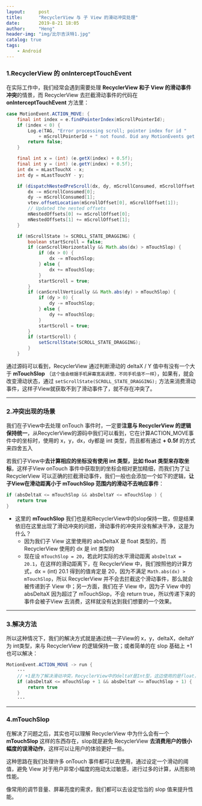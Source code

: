 ```yaml
---
layout:     post
title:      "RecyclerView 与 子 View 的滑动冲突处理"
date:       2019-8-21 18:05
author:     "Heng"
header-img: "img/比尔吉沃特1.jpg"
catalog: true
tags:
    - Android
---
```

### 1.RecyclerView 的 onInterceptTouchEvent
在实际工作中，我们经常会遇到需要处理 **RecyclerView 和子 View 的滑动事件冲突**的情景，而 RecyclerView 去拦截滑动事件的代码在 **onInterceptTouchEvent** 方法里：
```java
case MotionEvent.ACTION_MOVE: {
    final int index = e.findPointerIndex(mScrollPointerId);
	if (index < 0) {
        Log.e(TAG, "Error processing scroll; pointer index for id "
            + mScrollPointerId + " not found. Did any MotionEvents get skipped?");
    	return false;
	}

    final int x = (int) (e.getX(index) + 0.5f);
    final int y = (int) (e.getY(index) + 0.5f);
    int dx = mLastTouchX - x;
    int dy = mLastTouchY - y;

    if (dispatchNestedPreScroll(dx, dy, mScrollConsumed, mScrollOffset, TYPE_TOUCH)) {
        dx -= mScrollConsumed[0];
        dy -= mScrollConsumed[1];
        vtev.offsetLocation(mScrollOffset[0], mScrollOffset[1]);
        // Updated the nested offsets
        mNestedOffsets[0] += mScrollOffset[0];
        mNestedOffsets[1] += mScrollOffset[1];
    }

    if (mScrollState != SCROLL_STATE_DRAGGING) {
        boolean startScroll = false;
        if (canScrollHorizontally && Math.abs(dx) > mTouchSlop) {
            if (dx > 0) {
                dx -= mTouchSlop;
            } else {
                dx += mTouchSlop;
            }
            startScroll = true;
        }
        if (canScrollVertically && Math.abs(dy) > mTouchSlop) {
            if (dy > 0) {
                dy -= mTouchSlop;
            } else {
                dy += mTouchSlop;
            }
            startScroll = true;
        }
        if (startScroll) {
            setScrollState(SCROLL_STATE_DRAGGING);
        }
    }
```

通过源码可以看到，RecyclerView 通过判断滑动的 deltaX / Y 值中有没有一个大于 **mTouchSlop** （`这个值会根据手机屏幕宽高调整，不同手机值不一样`），如果有，就会改变滑动状态，通过 `setScrollState(SCROLL_STATE_DRAGGING);` 方法来消费滑动事件，这样子View就获取不到了滑动事件了，就不存在冲突了。

---
### 2.冲突出现的场景

我们在子View中去处理 onTouch 事件时，一定要**注意与 RecyclerView 的逻辑保持统一**，从RecyclerView的源码中我们可以看到，它在计算ACTION_MOVE事件中的坐标时，使用的 x，y，dx，dy都是 int 类型，而且都有通过 **+ 0.5f** 的方式来四舍五入

若我们子View中**去计算相应的坐标没有使用 int 类型，比如 float 类型来存取坐标**，这样子View onTouch 事件中获取到的坐标会相对更加精细，而我们为了让 RecyclerView 可以正确的拦截滑动事件，我们一般也会添加一个如下的逻辑，**让子View在滑动距离小于 mTouchSlop 范围内的滑动不去响应事件**：
```java
if (absDeltaX <= mTouchSlop && absDeltaY <= mTouchSlop ) {
    return true
}
```
- 这里的 **mTouchSlop** 我们也是和RecyclerView中的slop保持一致，但是结果依旧在这里出现了滑动冲突的问题，滑动事件的冲突并没有解决干净，这是为什么？
    - 因为我们子 View 这里使用的 absDeltaX 是 float 类型的，而 RecyclerView 使用的 dx 是 int 类型的
    - 现在设 `mTouchSlop = 20`，若此时实际的水平滑动距离 `absDeltaX = 20.1`，在这样的滑动距离下，在 RecyclerView 中，我们按照他的计算方式，dx = (int) 20.1 得到的值肯定是 20，因为不满足 `Math.abs(dx) > mTouchSlop`，所以 RecyclerView 并不会去拦截这个滑动事件，那么就会被传递到子 View 中；另一方面，我们在子 View 中，因为子 View 中的 absDeltaX 因为超过了 mTouchSlop，不会 return true，所以传递下来的事件会被子View 去消费，这样就没有达到我们想要的一个效果。

---
### 3.解决方法
所以这种情况下，我们的解决方式就是通过统一子View的 x，y，deltaX，deltaY 为 int类型，来与 RecyclerView 的逻辑保持一致；或者简单的在 slop 基础上 +1 也可以解决：
```java
MotionEvent.ACTION_MOVE -> run {
    ···
    // +1是为了解决滑动冲突，RecyclerView中的deltaY是Int型，这边使用的是float，所以通过+1让RecyclerView可以正确拦截滑动事件
    if (absDeltaX <= mTouchSlop + 1 && absDeltaY <= mTouchSlop + 1) {
        return true
    }
    ···      
```

---
### 4.mTouchSlop
在解决了问题之后，其实也可以理解 RecyclerView 中为什么会有一个 **mTouchSlop** 这样的东西存在，slop就是避免 RecyclerView **去消费用户的很小幅度的误滑动作**，这样可以让用户的体验更好一些。

这种思路在我们处理许多 onTouch 事件都可以去使用，通过设定一个滑动的阈值，避免 View 对于用户非常小幅度的拖动太过敏感，进行过多的计算，从而影响性能。

像常用的调节音量、屏幕亮度的需求，我们都可以去设定恰当的 slop 值来提升性能。

